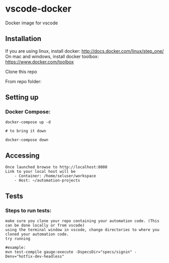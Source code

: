 vscode-docker
======================

Docker image for vscode

Installation
------------

If you are using linux, install docker: http://docs.docker.com/linux/step_one/
On mac and windows, install docker toolbox: https://www.docker.com/toolbox

Clone this repo

From repo folder:

## Setting up
### Docker Compose:
    
    docker-compose up -d

    # to bring it down

    docker-compose down

## Accessing

    Once launched browse to http://localhost:8080
    Link to your local host will be
        - Container: /home/seluser/workspace
        - Host: ~/automation-projects
    
## Tests
### Steps to run tests:

    make sure you clone your repo containing your automation code. (This can be done locally or from vscode)
    using the terminal window in vscode, change directories to where you cloned your automation code.
    try running

    #example:
    mvn test-compile gauge:execute -DspecsDir="specs/signin" -Denv="hotfix-dev-headless"

